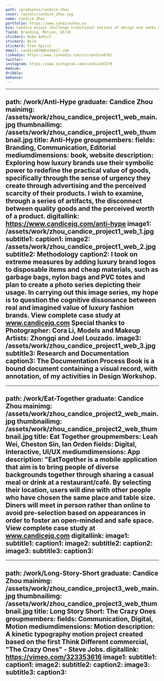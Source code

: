 ```yaml
---
path: /graduates/candice-zhou
cover: /assets/candice_zhou.jpg
name: Candice Zhou
portfolio: https://www.candicezhou.co
bio: Candice enjoys challenge traditional notions of design and seeks more conceptual as well as innovative approaches to her design process. As a designer, she understands design is not just about aesthetics, rather the purpose is to improve the relationship between people, objects and the environment. It is about how things work. Her goal is to practice user-centered design and provide creative approaches to improve people’s lives.
field: Branding, Motion, UI/UX
sticker1: Boba Addict
sticker2: Wild
sticker3: Free Spirit
email: candice878@hotmail.com
linkedin: https://www.linkedin.com/in/candice878/
twitter:	
instagram: https://www.instagram.com/candice87278
medium:
dribble:	
behance:	
---
```


---
path: /work/Anti-Hype
graduate: Candice Zhou
mainimg: /assets/work/zhou_candice_project1_web_main.jpg
thumbnailimg: /assets/work/zhou_candice_project1_web_thumbnail.jpg
title: Anti-Hype
groupmembers:
fields: Branding, Communication, Editorial
mediumdimensions: book, website
description: Exploring how luxury brands use their symbolic power to redefine the practical value of goods, specifically through the sense of urgency they create through advertising and the perceived scarcity of their products. I wish to examine, through a series of artifacts, the disconnect between quality goods and the perceived worth of a product.
digitallink: https://www.candicejq.com/anti-hype
image1: /assets/work/zhou_candice_project1_web_1.jpg
subtitle1:
caption1:
image2: /assets/work/zhou_candice_project1_web_2.jpg
subtitle2: Methodology
caption2: I took on extreme measures by adding luxury brand logos to disposable items and cheap materials, such as garbage bags, nylon bags and PVC totes and plan to create a photo series depicting their usage. In carrying out this image series, my hope is to question the cognitive dissonance between real and imagined value of luxury fashion brands. View complete case study at www.candicejq.com Special thanks to Photographer: Cora Li, Models and Makeup Artists: Zhongqi and Joel Louzado.
image3: /assets/work/zhou_candice_project1_web_3.jpg
subtitle3: Research and Documentation
caption3: The Documentation Process Book is a bound document containing a visual record, with annotation, of my activities in Design Workshop.
---

---
path: /work/Eat-Together
graduate: Candice Zhou
mainimg: /assets/work/zhou_candice_project2_web_main.jpg
thumbnailimg: /assets/work/zhou_candice_project2_web_thumbnail.jpg
title: Eat Together
groupmembers: Leah Wei, Cheston Sin, Ian Orden
fields: Digital, Interactive, UI/UX
mediumdimensions: App
description: "EatTogether is a mobile application that aim is to bring people of diverse backgrounds together through sharing a casual meal or drink at a restaurant/café. By selecting their location, users will dine with other people who have chosen the same place and table size. Diners will meet in person rather than online to avoid pre-selection based on appearances in order to foster an open-minded and safe space. View complete case study at www.candicejq.com 
digitallink:
image1:
subtitle1:
caption1:
image2:
subtitle2:
caption2:
image3:
subtitle3:
caption3:
---

---
path: /work/Long-Story-Short
graduate: Candice Zhou
mainimg: /assets/work/zhou_candice_project3_web_main.jpg
thumbnailimg: /assets/work/zhou_candice_project3_web_thumbnail.jpg
title: Long Story Short: The Crazy Ones
groupmembers:
fields: Communication, Digital, Motion
mediumdimensions: Motion
description: A kinetic typography motion project created based on the first Think Different commercial, "The Crazy Ones" - Steve Jobs.
digitallink: https://vimeo.com/323353616
image1:
subtitle1:
caption1:
image2:
subtitle2:
caption2:
image3:
subtitle3:
caption3:
---
